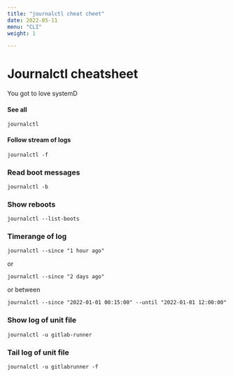 ```yaml
---
title: "journalctl cheat cheet"
date: 2022-05-11
menu: "CLI"
weight: 1 

---
```

# Journalctl cheatsheet
You got to love systemD

#### See all
```
journalctl
```

#### Follow stream of logs
```
journalctl -f
```

### Read boot messages
```
journalctl -b 
```

### Show reboots
```
journalctl --list-boots
```

### Timerange of log
```
journalctl --since "1 hour ago"
```

or
```
journalctl --since "2 days ago"
```

or between
```
journalctl --since "2022-01-01 00:15:00" --until "2022-01-01 12:00:00"
```

### Show log of unit file
```
journalctl -u gitlab-runner 
```

### Tail log of unit file
```
journalctl -u gitlabrunner -f
```
